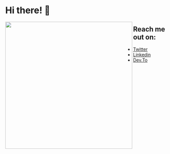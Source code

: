 # Hi there! 👋

<p>
  <img align="left" height="400" src="https://res.cloudinary.com/daiqkausy/image/upload/v1594429722/carbon_9_fz99wu.png">
<p>

## Reach me out  on:
- [Twitter](https://twitter.com/_luistak)
- [Linkedin](https://www.linkedin.com/in/luis-takahashi/)
- [Dev.To](https://dev.to/luistak)
